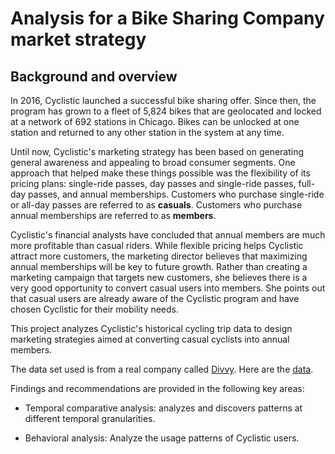 # Analysis for a Bike Sharing Company market strategy

## Background and overview

In 2016, Cyclistic launched a successful bike sharing offer. Since then, the program has grown to a fleet of 5,824 bikes that are geolocated and locked at a network of 692 stations in Chicago. 
Bikes can be unlocked at one station and returned to any other station in the system at any time.

Until now, Cyclistic's marketing strategy has been based on generating general awareness and appealing to broad consumer segments. One approach that helped make these things possible was the flexibility of its pricing plans: single-ride passes, day passes and single-ride passes, full-day passes, and annual memberships. Customers who purchase single-ride or all-day passes are referred to as **casuals**. Customers who purchase annual memberships are referred to as **members**.

Cyclistic's financial analysts have concluded that annual members are much more profitable than casual riders. While flexible pricing helps Cyclistic attract more customers, the marketing director believes that maximizing annual memberships will be key to future growth. Rather than creating a marketing campaign that targets new customers, she believes there is a very good opportunity to convert casual users into members. She points out that casual users are already aware of the Cyclistic program and have chosen Cyclistic for their mobility needs.

This project analyzes Cyclistic's historical cycling trip data to design marketing strategies aimed at converting casual cyclists into annual members.

The data set used is from a real company called [Divvy](https://divvybikes.com/). Here are the [data](https://divvybikes.com/system-data).

Findings and recommendations are provided in the following key areas:

- Temporal comparative analysis: analyzes and discovers patterns at different temporal granularities.

- Behavioral analysis: Analyze the usage patterns of Cyclistic users.